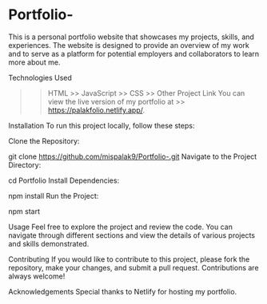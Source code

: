 # Portfolio-
This is a personal portfolio website that showcases my projects, skills, and experiences. The website is designed to provide an overview of my work and to serve as a platform for potential employers and collaborators to learn more about me.

Technologies Used
>> HTML >> JavaScript >> CSS >> Other
Project Link
You can view the live version of my portfolio at >> https://palakfolio.netlify.app/.

Installation
To run this project locally, follow these steps:

Clone the Repository:

git clone https://github.com/mispalak9/Portfolio-.git
Navigate to the Project Directory:

cd Portfolio
Install Dependencies:

npm install
Run the Project:

npm start

Usage
Feel free to explore the project and review the code. You can navigate through different sections and view the details of various projects and skills demonstrated.

Contributing
If you would like to contribute to this project, please fork the repository, make your changes, and submit a pull request. Contributions are always welcome!

Acknowledgements
Special thanks to Netlify for hosting my portfolio.
